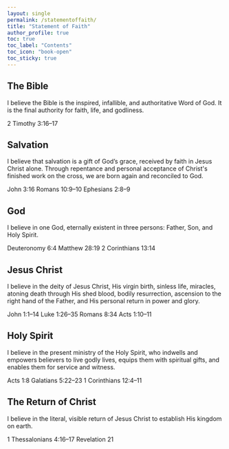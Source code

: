 ```yaml
---
layout: single
permalink: /statementoffaith/
title: "Statement of Faith"
author_profile: true
toc: true
toc_label: "Contents"
toc_icon: "book-open"
toc_sticky: true
---
```


## The Bible
I believe the Bible is the inspired, infallible, and authoritative Word of God. It is the final authority for faith, life, and godliness.

2 Timothy 3:16–17

## Salvation
I believe that salvation is a gift of God’s grace, received by faith in Jesus Christ alone. Through repentance and personal acceptance of Christ's finished work on the cross, we are born again and reconciled to God.

John 3:16
Romans 10:9–10
Ephesians 2:8–9

## God
I believe in one God, eternally existent in three persons: Father, Son, and Holy Spirit.

Deuteronomy 6:4
Matthew 28:19
2 Corinthians 13:14

## Jesus Christ
I believe in the deity of Jesus Christ, His virgin birth, sinless life, miracles, atoning death through His shed blood, bodily resurrection, ascension to the right hand of the Father, and His personal return in power and glory.

John 1:1–14
Luke 1:26–35
Romans 8:34
Acts 1:10–11

## Holy Spirit
I believe in the present ministry of the Holy Spirit, who indwells and empowers believers to live godly lives, equips them with spiritual gifts, and enables them for service and witness.

Acts 1:8
Galatians 5:22–23
1 Corinthians 12:4–11

## The Return of Christ
I believe in the literal, visible return of Jesus Christ to establish His kingdom on earth.

1 Thessalonians 4:16–17
Revelation 21